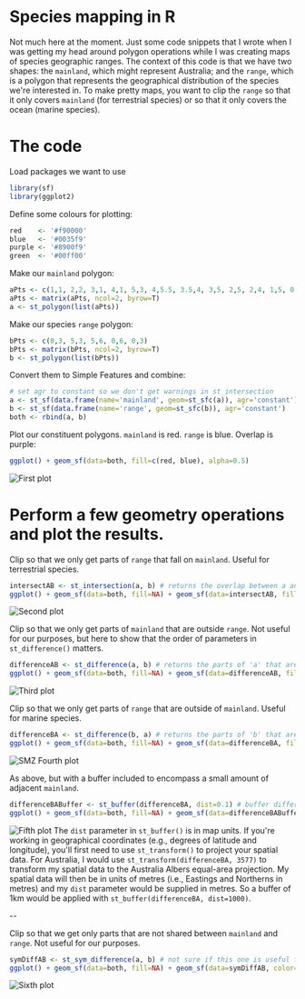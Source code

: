 # Species mapping in R
Not much here at the moment. Just some code snippets that I wrote when I was getting my head around polygon operations while I was creating maps of species geographic ranges. The context of this code is that we have two shapes: the `mainland`, which might represent Australia; and the `range`, which is a polygon that represents the geographical distribution of the species we're interested in. To make pretty maps, you want to clip the `range` so that it only covers `mainland` (for terrestrial species) or so that it only covers the ocean (marine species).


# The code

Load packages we want to use
```R
library(sf)
library(ggplot2)
```

Define some colours for plotting:
```R
red    <- '#f90000'
blue   <- '#0035f9'
purple <- '#8900f9'
green  <- '#00ff00'
```

Make our `mainland` polygon:
```R
aPts <- c(1,1, 2,2, 3,1, 4,1, 5,3, 4,5.5, 3.5,4, 3,5, 2,5, 2,4, 1,5, 0,3, 1,1)
aPts <- matrix(aPts, ncol=2, byrow=T)
a <- st_polygon(list(aPts))
```

Make our species `range` polygon:
```R
bPts <- c(0,3, 5,3, 5,6, 0,6, 0,3)
bPts <- matrix(bPts, ncol=2, byrow=T)
b <- st_polygon(list(bPts))
```

Convert them to Simple Features and combine:
```R
# set agr to constant so we don't get warnings in st_intersection
a <- st_sf(data.frame(name='mainland', geom=st_sfc(a)), agr='constant')
b <- st_sf(data.frame(name='range', geom=st_sfc(b)), agr='constant')
both <- rbind(a, b)
```

Plot our constituent polygons. `mainland` is red. `range` is blue. Overlap is purple:
```R
ggplot() + geom_sf(data=both, fill=c(red, blue), alpha=0.5)
```
![First plot](1.png)


# Perform a few geometry operations and plot the results.
Clip so that we only get parts of `range` that fall on `mainland`. Useful for terrestrial species.
```R
intersectAB <- st_intersection(a, b) # returns the overlap between a and b. Order doesn't matter.
ggplot() + geom_sf(data=both, fill=NA) + geom_sf(data=intersectAB, fill=purple, alpha=0.5)
```
![Second plot](2.png)

Clip so that we only get parts of `mainland` that are outside `range`. Not useful for our purposes, but here to show that the order of parameters in `st_difference()` matters.
```R
differenceAB <- st_difference(a, b) # returns the parts of 'a' that are outside of 'b'
ggplot() + geom_sf(data=both, fill=NA) + geom_sf(data=differenceAB, fill=red, alpha=0.5)
```
![Third plot](3.png)

Clip so that we only get parts of `range` that are outside of `mainland`. Useful for marine species.
```R
differenceBA <- st_difference(b, a) # returns the parts of 'b' that are outside of 'a'
ggplot() + geom_sf(data=both, fill=NA) + geom_sf(data=differenceBA, fill=blue, alpha=0.5)
```
![SMZ Fourth plot](4.png)

As above, but with a buffer included to encompass a small amount of adjacent `mainland`.
```R
differenceBABuffer <- st_buffer(differenceBA, dist=0.1) # buffer differenceBA by 0.1 map units
ggplot() + geom_sf(data=both, fill=NA) + geom_sf(data=differenceBABuffer, color=NA, fill=red, alpha=0.5)
```
![Fifth plot](5.png)
The `dist` parameter in `st_buffer()` is in map units. If you're working in geographical coordinates (e.g., degrees of latitude and longitude), you'll first need to use `st_transform()` to project your spatial data. For Australia, I would use `st_transform(differenceBA, 3577)` to transform my spatial data to the Australia Albers equal-area projection. My spatial data will then be in units of metres (i.e., Eastings and Northerns in metres) and my `dist` parameter would be supplied in metres. So a buffer of 1km would be applied with `st_buffer(differenceBA, dist=1000)`.

--


Clip so that we get only parts that are not shared between `mainland` and `range`. Not useful for our purposes.
```R
symDiffAB <- st_sym_difference(a, b) # not sure if this one is useful for distribution mapping
ggplot() + geom_sf(data=both, fill=NA) + geom_sf(data=symDiffAB, color=NA, fill=green, alpha=0.5)
```
![Sixth plot](6.png)
